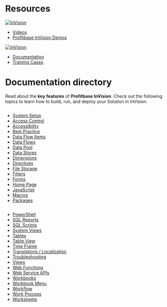 
# Resources

<div class="new-flex-container">
    <div class="new-flex-column">
        <a href="videos/index.md">
            <img src="https://profitbasedocs.blob.core.windows.net/imagestitlesites/InvVideos.png" alt="InVision" title="InVision">
        </a>
        <ul>
            <li><a href="videos/index.md">Videos</a></li>
            <li><a href="http://demo.profitbase.com/portal/#">Profitbase InVision Demos</a></li>
        </ul>
    </div>
    <div class="new-flex-column">
        <a href="docs/index.md">
            <img src="https://profitbasedocs.blob.core.windows.net/imagestitlesites/InvDocs.png" alt="InVision" title="InVision">
        </a>
        <ul>
            <li><a href="docs/index.md">Documentation</a></li>
            <li><a href="trainingcase/index.md">Training Cases</a></li>
        </ul>
    </div>
</div>



# Documentation directory

Read about the **key features** of **Profitbase InVision**. Check out the following topics to learn how to build, run, and deploy your Solution in InVision.
<div class="column-container">
    <div class="column">
        <ul>
            <li><a href="docs/systemsetup.md">System Setup</a></li>
            <li><a href="docs/accesscontrol.md">Access Control</a></li>
            <li><a href="docs/accessibility.md">Accessibility</a></li>
            <li><a href="docs/bestpractice/index.md">Best Practice</a></li>
            <li><a href="docs/dataflowitems.md">Data Flow Items</a></li>
            <li><a href="docs/dataflows.md">Data Flows</a></li>
            <li><a href="docs/datapool.md">Data Pool</a></li>
            <li><a href="docs/datastores.md">Data Stores</a></li>
            <li><a href="docs/dimensions.md">Dimensions</a></li>
            <li><a href="docs/directives.md">Directives</a></li>
            <li><a href="docs/filestorage.md">File Storage</a></li>
            <li><a href="docs/filters.md">Filters</a></li>
            <li><a href="docs/forms.md">Forms</a></li>
            <li><a href="docs/homepage.md">Home Page</a></li>
            <li><a href="docs/javascript.md">JavaScript</a></li>
            <li><a href="docs/macros.md">Macros</a></li>
            <li><a href="docs/package.md">Packages</a></li>
        </ul>
    </div>
    <div class="column">
        <ul>
            <li><a href="docs/powershell.md">PowerShell</a></li>
            <li><a href="docs/sqlreports.md">SQL Reports</a></li>
            <li><a href="docs/sqlscripts.md">SQL Scripts</a></li>
            <li><a href="docs/systemviews.md">System Views</a></li>
            <li><a href="docs/tables.md">Tables</a></li>
            <li><a href="docs/tableview.md">Table View</a></li>
            <li><a href="docs/timeframe.md">Time Frame</a></li>
            <li><a href="docs/translationsloc.md">Translations / Localization</a></li>
            <li><a href="docs/troubleshooting.md">Troubleshooting</a></li>
            <li><a href="docs/views.md">Views</a></li>
            <li><a href="docs/webfunctions.md">Web Functions</a></li>
            <li><a href="docs/webserviceapis.md">Web Service APIs</a></li>
            <li><a href="docs/workbooks.md">Workbooks</a></li>
            <li><a href="docs/workbookmenu.md">Workbook Menu</a></li>
            <li><a href="docs/workflow.md">Workflow</a></li>
            <li><a href="docs/workprocess.md">Work Process</a></li>
            <li><a href="docs/worksheets.md">Worksheets</a></li>
        </ul>
    </div>
</div>
</div>